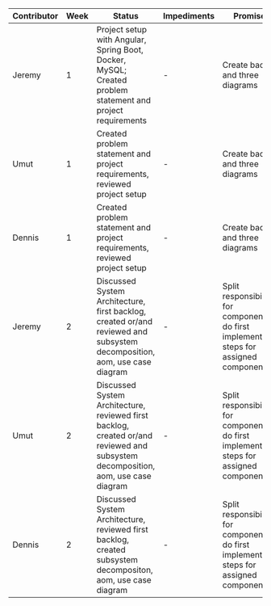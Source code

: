 | Contributor | Week | Status                  | Impediments         | Promises        |
|-------------|------|-------------------------|---------------------|-----------------|
| Jeremy       | 1    | Project setup with Angular, Spring Boot, Docker, MySQL; Created problem statement and project requirements     | - | Create backlog and three diagrams  |
| Umut         | 1    | Created problem statement and project requirements, reviewed project setup  | - | Create backlog and three diagrams  |
| Dennis       | 1    | Created problem statement and project requirements, reviewed project setup  | - | Create backlog and three diagrams   |
| Jeremy       | 2    | Discussed System Architecture, first backlog, created or/and reviewed and subsystem decomposition, aom, use case diagram | - | Split responsibilities for components, do first implementation steps for assigned component  |
| Umut         | 2    | Discussed System Architecture, reviewed first backlog, created or/and reviewed and subsystem decomposition, aom, use case diagram | - | Split responsibilities for components, do first implementation steps for assigned component  |
| Dennis       | 2    | Discussed System Architecture, reviewed first backlog, created subsystem decompositon, aom, use case diagram | - | Split responsibilities for components, do first implementation steps for assigned component  |
